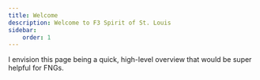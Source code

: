 ```yaml
---
title: Welcome
description: Welcome to F3 Spirit of St. Louis
sidebar:
    order: 1
---
```


I envision this page being a quick, high-level overview that would be super helpful for FNGs.
